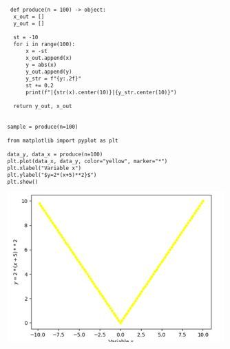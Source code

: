 ###
     def produce(n = 100) -> object:
      x_out = []
      y_out = []

      st = -10
      for i in range(100):
          x = -st
          x_out.append(x)
          y = abs(x)
          y_out.append(y)
          y_str = f"{y:.2f}"
          st += 0.2
          print(f"|{str(x).center(10)}|{y_str.center(10)}")

      return y_out, x_out


    sample = produce(n=100)

    from matplotlib import pyplot as plt

    data_y, data_x = produce(n=100)
    plt.plot(data_x, data_y, color="yellow", marker="*")
    plt.xlabel("Variable x")
    plt.ylabel("$y=2*(x+5)**2}$")
    plt.show()
    
   ![](https://github.com/24536urdj/Unit_3/blob/main/quiz/Screen%20Shot%202023-01-11%20at%2020.56.20.png)
    
    
